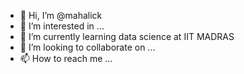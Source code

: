 - 👋 Hi, I’m @mahalick
- 👀 I’m interested in ...
- 🌱 I’m currently learning data science at IIT MADRAS
- 💞️ I’m looking to collaborate on ...
- 📫 How to reach me ...

<!---
mahalick/mahalick is a ✨ special ✨ repository because its `README.md` (this file) appears on your GitHub profile.
You can click the Preview link to take a look at your changes.
--->
